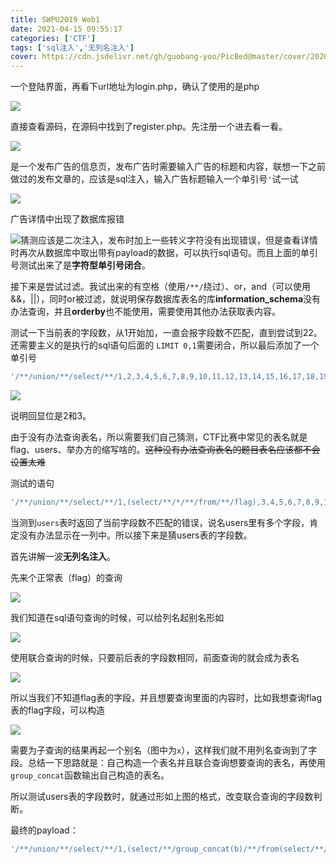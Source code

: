 ```yaml
---
title: SWPU2019 Web1
date: 2021-04-15 09:55:17
categories: ['CTF']
tags: ['sql注入','无列名注入']
cover: https://cdn.jsdelivr.net/gh/guobang-yoo/PicBed@master/cover/20201116160013.jpg
---
```


一个登陆界面，再看下url地址为login.php，确认了使用的是php

![](https://cdn.jsdelivr.net/gh/guobang-yoo/PicBed@master/artical/20210415091617.png)

直接查看源码，在源码中找到了register.php。先注册一个进去看一看。

![](https://cdn.jsdelivr.net/gh/guobang-yoo/PicBed@master/artical/20210415091705.png)

是一个发布广告的信息页，发布广告时需要输入广告的标题和内容，联想一下之前做过的发布文章的，应该是sql注入，输入广告标题输入一个单引号`'`试一试

![](https://cdn.jsdelivr.net/gh/guobang-yoo/PicBed@master/artical/20210415091924.png)

广告详情中出现了数据库报错

![](https://cdn.jsdelivr.net/gh/guobang-yoo/PicBed@master/artical/20210415091959.png)猜测应该是二次注入，发布时加上一些转义字符没有出现错误，但是查看详情时再次从数据库中取出带有payload的数据，可以执行sql语句。而且上面的单引号测试出来了是**字符型单引号闭合**。

接下来是尝试过滤。我试出来的有空格（使用`/**/`绕过）、or，and（可以使用&&，||），同时or被过滤，就说明保存数据库表名的库**information_schema**没有办法查询，并且**orderby**也不能使用，需要使用其他办法获取表内容。

测试一下当前表的字段数，从1开始加，一直会报字段数不匹配，直到尝试到22。还需要主义的是执行的sql语句后面的 `LIMIT 0,1`需要闭合，所以最后添加了一个单引号

```sql
'/**/union/**/select/**/1,2,3,4,5,6,7,8,9,10,11,12,13,14,15,16,17,18,19,20,21,22'
```

![](https://cdn.jsdelivr.net/gh/guobang-yoo/PicBed@master/artical/20210415092716.png)

说明回显位是2和3。

由于没有办法查询表名，所以需要我们自己猜测，CTF比赛中常见的表名就是flag、users、举办方的缩写啥的。~~这种没有办法查询表名的题目表名应该都不会设置太难~~

测试的语句 

```sql
'/**/union/**/select/**/1,(select/**/*/**/from/**/flag),3,4,5,6,7,8,9,10,11,12,13,14,15,16,17,18,19,20,21,22'
```

当测到`users`表时返回了当前字段数不匹配的错误，说名users里有多个字段，肯定没有办法显示在一列中。所以接下来是猜users表的字段数。

首先讲解一波**无列名注入**。

先来个正常表（flag）的查询

![](D:\DROPS\CTF比赛题解\BUUCTF\Web\[SWPU2019]Web1\20210415094632.png)

我们知道在sql语句查询的时候，可以给列名起别名形如

![](https://cdn.jsdelivr.net/gh/guobang-yoo/PicBed@master/artical/20210415094059.png)

使用联合查询的时候，只要前后表的字段数相同，前面查询的就会成为表名

![](https://cdn.jsdelivr.net/gh/guobang-yoo/PicBed@master/artical/20210415094238.png)

所以当我们不知道flag表的字段，并且想要查询里面的内容时，比如我想查询flag表的flag字段，可以构造

![](https://cdn.jsdelivr.net/gh/guobang-yoo/PicBed@master/artical/20210415094814.png)



需要为子查询的结果再起一个别名（图中为`x`），这样我们就不用列名查询到了字段。总结一下思路就是：自己构造一个表名并且联合查询想要查询的表名，再使用`group_concat`函数输出自己构造的表名。

所以测试users表的字段数时，就通过形如上图的格式，改变联合查询的字段数判断。

最终的payload：

```sql
'/**/union/**/select/**/1,(select/**/group_concat(b)/**/from(select/**/1,2/**/as/**/a,3/**/as/**/b/**/union/**/select/**/*/**/from/**/users)x),3,4,5,6,7,8,9,10,11,12,13,14,15,16,17,18,19,20,21,22'
```



